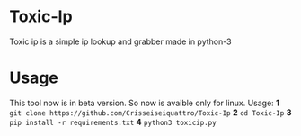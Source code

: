 # Toxic-Ip
Toxic ip is a simple ip lookup and grabber made in python-3
# Usage
This tool now is in beta version. So now is avaible only for linux.
Usage:
**1** `git clone https://github.com/Crisseiseiquattro/Toxic-Ip`
**2** `cd Toxic-Ip`
**3** `pip install -r requirements.txt`
**4** `python3 toxicip.py`
